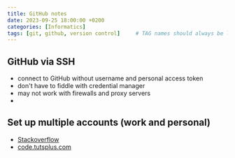 ```yaml
---
title: GitHub notes
date: 2023-09-25 18:00:00 +0200
categories: [Informatics]
tags: [git, github, version control]     # TAG names should always be lowercase
---
```


## GitHub via SSH

- connect to GitHub without username and personal access token
- don't have to fiddle with credential manager
- may not work with firewalls and proxy servers
- 

## Set up multiple accounts (work and personal)

- [Stackoverflow](https://stackoverflow.com/questions/3860112/multiple-github-accounts-on-the-same-computer)
- [code.tutsplus.com](https://code.tutsplus.com/quick-tip-how-to-work-with-github-and-multiple-accounts--net-22574t)
